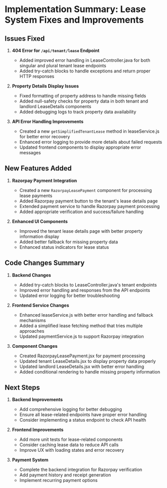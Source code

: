 # Implementation Summary: Lease System Fixes and Improvements

## Issues Fixed

1. **404 Error for `/api/tenant/lease` Endpoint**
   - Added improved error handling in LeaseController.java for both singular and plural tenant lease endpoints
   - Added try-catch blocks to handle exceptions and return proper HTTP responses

2. **Property Details Display Issues**
   - Fixed formatting of property address to handle missing fields
   - Added null-safety checks for property data in both tenant and landlord LeaseDetails components
   - Added debugging logs to track property data availability

3. **API Error Handling Improvements**
   - Created a new `getSimplifiedTenantLease` method in leaseService.js for better error recovery
   - Enhanced error logging to provide more details about failed requests
   - Updated frontend components to display appropriate error messages

## New Features Added

1. **Razorpay Payment Integration**
   - Created a new `RazorpayLeasePayment` component for processing lease payments
   - Added Razorpay payment button to the tenant's lease details page
   - Extended payment service to handle Razorpay payment processing
   - Added appropriate verification and success/failure handling

2. **Enhanced UI Components**
   - Improved the tenant lease details page with better property information display
   - Added better fallback for missing property data
   - Enhanced status indicators for lease status

## Code Changes Summary

1. **Backend Changes**
   - Added try-catch blocks to LeaseController.java's tenant endpoints
   - Improved error handling and responses from the API endpoints
   - Updated error logging for better troubleshooting

2. **Frontend Service Changes**
   - Enhanced leaseService.js with better error handling and fallback mechanisms
   - Added a simplified lease fetching method that tries multiple approaches
   - Updated paymentService.js to support Razorpay integration

3. **Component Changes**
   - Created RazorpayLeasePayment.jsx for payment processing
   - Updated tenant LeaseDetails.jsx to display property data properly
   - Updated landlord LeaseDetails.jsx with better error handling
   - Added conditional rendering to handle missing property information

## Next Steps

1. **Backend Improvements**
   - Add comprehensive logging for better debugging
   - Ensure all lease-related endpoints have proper error handling
   - Consider implementing a status endpoint to check API health

2. **Frontend Improvements**
   - Add more unit tests for lease-related components
   - Consider caching lease data to reduce API calls
   - Improve UX with loading states and error recovery

3. **Payment System**
   - Complete the backend integration for Razorpay verification
   - Add payment history and receipt generation
   - Implement recurring payment options 